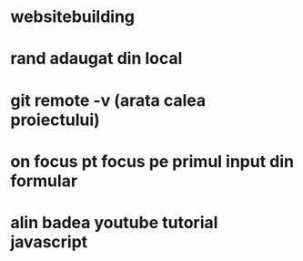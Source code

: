 # websitebuilding
# rand adaugat din local
# git remote -v (arata calea proiectului)
# on focus pt focus pe primul input din formular
# alin badea youtube tutorial javascript